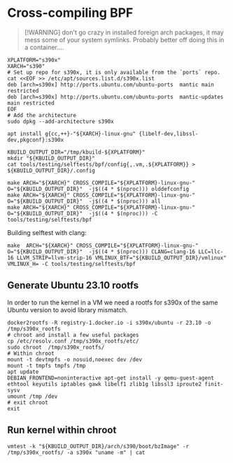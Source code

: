 
# Cross-compiling BPF

> [!WARNING] don't go crazy in installed foreign arch packages, it may mess some of your system symlinks. Probably better off doing this in a container....

```
XPLATFORM="s390x"
XARCH="s390"
# Set up repo for s390x, it is only available from the `ports` repo.
cat <<EOF >> /etc/apt/sources.list.d/s390x.list
deb [arch=s390x] http://ports.ubuntu.com/ubuntu-ports  mantic main restricted
deb [arch=s390x] http://ports.ubuntu.com/ubuntu-ports  mantic-updates main restricted
EOF
# Add the architecture
sudo dpkg --add-architecture s390x

apt install g{cc,++}-"${XARCH}-linux-gnu" {libelf-dev,libssl-dev,pkgconf}:s390x

KBUILD_OUTPUT_DIR="/tmp/kbuild-${XPLATFORM}"
mkdir "${KBUILD_OUTPUT_DIR}"
cat tools/testing/selftests/bpf/config{,.vm,.${XPLATFORM}} > ${KBUILD_OUTPUT_DIR}/.config

make ARCH="${XARCH}" CROSS_COMPILE="${XPLATFORM}-linux-gnu-" O="${KBUILD_OUTPUT_DIR}"  -j$((4 * $(nproc))) olddefconfig
make ARCH="${XARCH}" CROSS_COMPILE="${XPLATFORM}-linux-gnu-" O="${KBUILD_OUTPUT_DIR}"  -j$((4 * $(nproc))) all
make ARCH="${XARCH}" CROSS_COMPILE="${XPLATFORM}-linux-gnu-" O="${KBUILD_OUTPUT_DIR}"  -j$((4 * $(nproc))) -C tools/testing/selftests/bpf
```

Building selftest with clang:
```
make  ARCH="${XARCH}" CROSS_COMPILE="${XPLATFORM}-linux-gnu-" O="${KBUILD_OUTPUT_DIR}"  -j$((4 * $(nproc))) CLANG=clang-16 LLC=llc-16 LLVM_STRIP=llvm-strip-16 VMLINUX_BTF="${KBUILD_OUTPUT_DIR}/vmlinux" VMLINUX_H= -C tools/testing/selftests/bpf
```

## Generate Ubuntu 23.10 rootfs

In order to run the kernel in a VM we need a rootfs for s390x of the same Ubuntu version to avoid library mismatch.

```
docker2rootfs -R registry-1.docker.io -i s390x/ubuntu -r 23.10 -o /tmp/s390x_rootfs
# chroot and install a few useful packages
cp /etc/resolv.conf /tmp/s390x_rootfs/etc/
sudo chroot  /tmp/s390x_rootfs/
# Within chroot
mount -t devtmpfs -o nosuid,noexec dev /dev
mount -t tmpfs tmpfs /tmp
apt update
DEBIAN_FRONTEND=noninteractive apt-get install -y qemu-guest-agent ethtool keyutils iptables gawk libelf1 zlib1g libssl3 iproute2 finit-sysv
umount /tmp /dev
# exit chroot
exit
```

## Run kernel within chroot

```
vmtest -k "${KBUILD_OUTPUT_DIR}/arch/s390/boot/bzImage" -r /tmp/s390x_rootfs/ -a s390x "uname -m" | cat
```